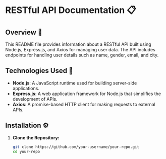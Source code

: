 # RESTful API Documentation :clipboard:

## Overview 📝

This README file provides information about a RESTful API built using Node.js, Express.js, and Axios for managing user data. The API includes endpoints for handling user details such as name, gender, email, and city.

## Technologies Used 🚀

- **Node.js**: A JavaScript runtime used for building server-side applications.
- **Express.js**: A web application framework for Node.js that simplifies the development of APIs.
- **Axios**: A promise-based HTTP client for making requests to external APIs.

## Installation :gear:

1. **Clone the Repository:**

   ```bash
   git clone https://github.com/your-username/your-repo.git
   cd your-repo
